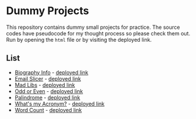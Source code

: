 # Dummy Projects
This repository contains dummy small projects for practice.
The source codes have pseudocode for my thought process so please check them out.
Run by opening the `html` file or by visiting the deployed link.

## List
 - [Biography Info](biography-info.html) - [deployed link](https://noanonoa.github.io/dummy-projects/biography-info.html)
 - [Email Slicer](email-slicer.html) - [deployed link](https://noanonoa.github.io/dummy-projects/email-slicer.html)
 - [Mad Libs](mad-libs.html) - [deployed link](https://noanonoa.github.io/dummy-projects/mad-libs.html)
 - [Odd or Even](odd-even.html) - [deployed link](https://noanonoa.github.io/dummy-projects/odd-even.html)
 - [Palindrome](palindrome.html) - [deployed link](https://noanonoa.github.io/dummy-projects/palindrome.html)
 - [What's my Acronym?](acronym.html) - [deployed link](https://noanonoa.github.io/dummy-projects/acronym.html)
 - [Word Count](word-count.html) - [deployed link](https://noanonoa.github.io/dummy-projects/word-count.html)